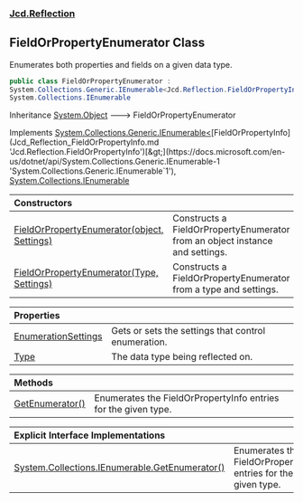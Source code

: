 ### [Jcd.Reflection](Jcd_Reflection.md 'Jcd.Reflection')
## FieldOrPropertyEnumerator Class
Enumerates both properties and fields on a given data type.  
```csharp
public class FieldOrPropertyEnumerator :
System.Collections.Generic.IEnumerable<Jcd.Reflection.FieldOrPropertyInfo>,
System.Collections.IEnumerable
```

Inheritance [System.Object](https://docs.microsoft.com/en-us/dotnet/api/System.Object 'System.Object') &#129106; FieldOrPropertyEnumerator  

Implements [System.Collections.Generic.IEnumerable&lt;](https://docs.microsoft.com/en-us/dotnet/api/System.Collections.Generic.IEnumerable-1 'System.Collections.Generic.IEnumerable`1')[FieldOrPropertyInfo](Jcd_Reflection_FieldOrPropertyInfo.md 'Jcd.Reflection.FieldOrPropertyInfo')[&gt;](https://docs.microsoft.com/en-us/dotnet/api/System.Collections.Generic.IEnumerable-1 'System.Collections.Generic.IEnumerable`1'), [System.Collections.IEnumerable](https://docs.microsoft.com/en-us/dotnet/api/System.Collections.IEnumerable 'System.Collections.IEnumerable')  

| Constructors | |
| :--- | :--- |
| [FieldOrPropertyEnumerator(object, Settings)](Jcd_Reflection_FieldOrPropertyEnumerator_FieldOrPropertyEnumerator(object_Jcd_Reflection_FieldOrPropertyEnumerator_Settings).md 'Jcd.Reflection.FieldOrPropertyEnumerator.FieldOrPropertyEnumerator(object, Jcd.Reflection.FieldOrPropertyEnumerator.Settings)') | Constructs a FieldOrPropertyEnumerator from an object instance and settings.<br/> |
| [FieldOrPropertyEnumerator(Type, Settings)](Jcd_Reflection_FieldOrPropertyEnumerator_FieldOrPropertyEnumerator(System_Type_Jcd_Reflection_FieldOrPropertyEnumerator_Settings).md 'Jcd.Reflection.FieldOrPropertyEnumerator.FieldOrPropertyEnumerator(System.Type, Jcd.Reflection.FieldOrPropertyEnumerator.Settings)') | Constructs a FieldOrPropertyEnumerator from a type and settings.<br/> |

| Properties | |
| :--- | :--- |
| [EnumerationSettings](Jcd_Reflection_FieldOrPropertyEnumerator_EnumerationSettings.md 'Jcd.Reflection.FieldOrPropertyEnumerator.EnumerationSettings') | Gets or sets the settings that control enumeration. <br/> |
| [Type](Jcd_Reflection_FieldOrPropertyEnumerator_Type.md 'Jcd.Reflection.FieldOrPropertyEnumerator.Type') | The data type being reflected on. <br/> |

| Methods | |
| :--- | :--- |
| [GetEnumerator()](Jcd_Reflection_FieldOrPropertyEnumerator_GetEnumerator().md 'Jcd.Reflection.FieldOrPropertyEnumerator.GetEnumerator()') | Enumerates the FieldOrPropertyInfo entries for the given type.<br/> |

| Explicit Interface Implementations | |
| :--- | :--- |
| [System.Collections.IEnumerable.GetEnumerator()](Jcd_Reflection_FieldOrPropertyEnumerator_System_Collections_IEnumerable_GetEnumerator().md 'Jcd.Reflection.FieldOrPropertyEnumerator.System.Collections.IEnumerable.GetEnumerator()') | Enumerates the FieldOrPropertyInfo entries for the given type.<br/> |
